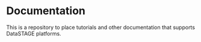 # Documentation
This is a repository to place tutorials and other documentation that supports DataSTAGE platforms.
